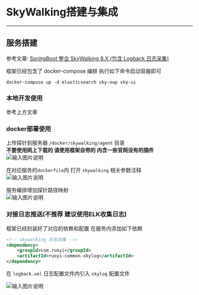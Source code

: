 # SkyWalking搭建与集成
- - -
## 服务搭建
参考文章: [SpringBoot 整合 SkyWalking 8.X (包含 Logback 日志采集)](https://lionli.blog.csdn.net/article/details/127656534)

框架已经包含了 docker-compose 编排 执行如下命令启动容器即可

```shell
docker-compose up -d elasticsearch sky-oap sky-ui
```

### 本地开发使用
参考上方文章

### docker部署使用
上传探针到服务器 `/docker/skywalking/agent` 目录<br>
**不要使用网上下载的 请使用框架自带的 内含一些官网没有的插件**<br>
![输入图片说明](https://foruda.gitee.com/images/1667453098143152651/f1b4f492_1766278.png "屏幕截图")

在对应服务的`dockerfile`内 打开 `skywalking` 相关参数注释<br>
![输入图片说明](https://foruda.gitee.com/images/1667452514896786032/f4322fb9_1766278.png "屏幕截图")

服务编排增加探针路径映射<br>
![输入图片说明](https://foruda.gitee.com/images/1667453276389844864/7e139aa9_1766278.png "屏幕截图")


### 对接日志推送(不推荐 建议使用ELK收集日志)

框架已经封装好了对应的依赖和配置 在服务内添加如下依赖

```xml
<!-- skywalking 日志收集 -->
<dependency>
    <groupId>com.ruoyi</groupId>
    <artifactId>ruoyi-common-skylog</artifactId>
</dependency>
```

在 `logback.xml` 日志配置文件内引入 `skylog` 配置文件

![输入图片说明](https://foruda.gitee.com/images/1667452697748002725/a18212cd_1766278.png "屏幕截图")